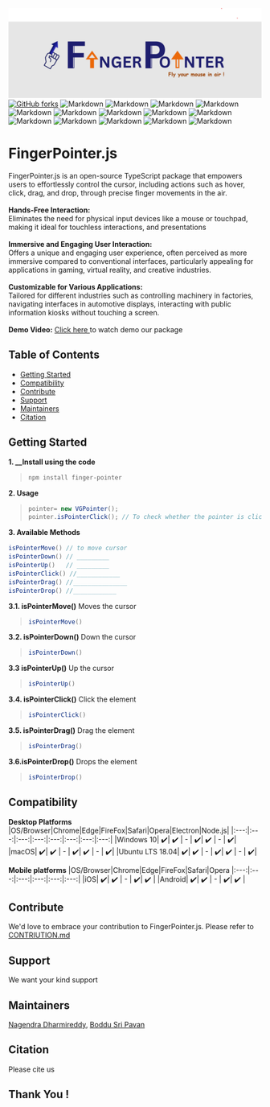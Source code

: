 ![plot](./src/assets/Banner.png)
[![GitHub forks](https://img.shields.io/github/forks/fefong/markdown_readme)](https://github.com/fefong/markdown_readme/network)
![Markdown](https://img.shields.io/badge/build-passing-brightgreen)
![Markdown](https://img.shields.io/badge/markdown-project-red)
![Markdown](https://img.shields.io/github/license/{learn-hunger}/{visual-gesture-events}.svg)
![Markdown](https://img.shields.io/github/realese/{learn-hunger}/{visual-gesture-events}.svg)
![Markdown](https://img.shields.io/github/downloads/{learn-hunger}/{visual-gesture-events}/total.svg)
![Markdown](https://img.shields.io/github/forks/{learn-hunger}/{visual-gesture-events}.svg)
![Markdown](https://img.shields.io/github/stars/{learn-hunger}/{visual-gesture-events}.svg)
![Markdown](https://img.shields.io/github/watchers/{learn-hunger}/{visual-gesture-events}.svg)
![Markdown](https://img.shields.io/github/followers/{learn-hunger}.svg?style=social&label=Follow&maxAge=2592000)
![Markdown](https://img.shields.io/github/issues/{learn-hunger}/{visual-gesture-events}.svg)
![Markdown](https://img.shields.io/github/issues-closed/{username}/{repo-name}.svg)
![Markdown](https://img.shields.io/github/issues-pr/{username}/{repo-name}.svg)
![Markdown](https://img.shields.io/github/issues-pr-closed/{username}/{repo-name}.svg)
![Markdown](https://img.shields.io/badge/Gmail-D14836?style=for-the-badge&logo=gmail&logoColor=white)

# FingerPointer.js
FingerPointer.js is an open-source TypeScript package that empowers users to effortlessly control the cursor, including actions such as hover, click, drag, and drop, through precise finger movements in the air.
<br><br>
**Hands-Free Interaction:** <br>
Eliminates the need for physical input devices like a mouse or touchpad, making it ideal for touchless interactions, and presentations <br><br>
**Immersive and Engaging User Interaction:** <br>
Offers a unique and engaging user experience, often perceived as more immersive compared to conventional interfaces, particularly appealing for applications in gaming, virtual reality, and creative industries. <br><br>
**Customizable for Various Applications:** <br>
Tailored for different industries such as controlling machinery in factories, navigating interfaces in automotive displays, interacting with public information kiosks without touching a screen.
<br><br>
**Demo Video:**
<a href="#"> Click here </a> to watch demo our package

## Table of Contents</h2>
- [Getting Started](#getting-started)
- [Compatibility](#compatibility)
- [Contribute](#contribute)
- [Support](#support)
- [Maintainers](#maintainers)
- [Citation](#citation)
 

## Getting Started

**1. ________________Install using the code______________**
> ```java
> npm install finger-pointer
> ```
**2. Usage**
> ```java
> pointer= new VGPointer();
> pointer.isPointerClick(); // To check whether the pointer is clicked
> ```

**3. Available Methods**
```java
isPointerMove() // to move cursor
isPointerDown() // _________
isPointerUp()   // _________
isPointerClick() //____________
isPointerDrag() //_______________
isPointerDrop() //____________
 ```

**3.1. isPointerMove()**
Moves the cursor
>   ```java
> isPointerMove()
> ```
**3.2. isPointerDown()**
Down the cursor
>   ```java
> isPointerDown()
> ```
**3.3 isPointerUp()**
Up the cursor
>   ```java
> isPointerUp()
> ```
**3.4. isPointerClick()**
Click the element
>   ```java
> isPointerClick()
> ```
**3.5. isPointerDrag()**
Drag the element
>   ```java
> isPointerDrag()
> ```
**3.6.isPointerDrop()**
Drops the element
>```java
>isPointerDrop()
>```


## Compatibility

**Desktop Platforms**
|OS/Browser|Chrome|Edge|FireFox|Safari|Opera|Electron|Node.js|
|:---:|:---:|:---:|:---:|:---:|:---:|:---:|:---:|
|Windows 10| ✔️| ✔️ | - | ✔️| ✔️ | - | ✔️|
|macOS| ✔️| ✔️ | - | ✔️| ✔️ | - | ✔️|
|Ubuntu LTS 18.04| ✔️| ✔️ | - | ✔️| ✔️ | - | ✔️|

**Mobile platforms**
|OS/Browser|Chrome|Edge|FireFox|Safari|Opera
|:---:|:---:|:---:|:---:|:---:|:---:|
|iOS| ✔️| ✔️ | - | ✔️| ✔️ | 
|Android| ✔️| ✔️ | - | ✔️| ✔️ |

## Contribute
We'd love to embrace your contribution to FingerPointer.js. Please refer to <a href="___contribution.md">CONTRIUTION.md</a>

## Support
We want your kind support

## Maintainers
<a href="https://www.linkedin.com/in/nagendra-dharmireddi-27a4651b1/">Nagendra Dharmireddy</a>, <a href= "https://www.linkedin.com/in/boddusripavan/"> Boddu Sri Pavan </a>

## Citation
Please cite us 

## Thank You !
